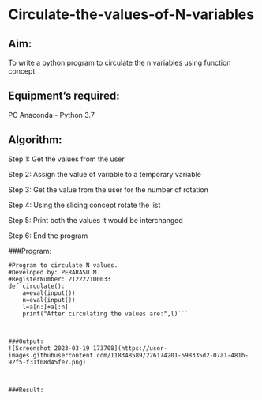 # Circulate-the-values-of-N-variables
## Aim:
To write a python program to circulate the n variables using function concept
## Equipment’s required:
PC
Anaconda - Python 3.7
## Algorithm: 
Step 1:
Get the values from the user

Step 2:
Assign the value of variable to a temporary variable

Step 3:
Get the value from the user for the number of rotation

Step 4:
Using the slicing concept rotate the list

Step 5:
Print both the values it would be interchanged

Step 6:
End the program

###Program:
```
#Program to circulate N values.
#Developed by: PERARASU M
#RegisterNumber: 212222100033
def circulate():
    a=eval(input())
    n=eval(input())
    l=a[n:]+a[:n]
    print("After circulating the values are:",l)```
   


###Output:
![Screenshot 2023-03-19 173708](https://user-images.githubusercontent.com/118348589/226174201-598335d2-07a1-481b-92f5-f31f08d45fe7.png)



###Result:

